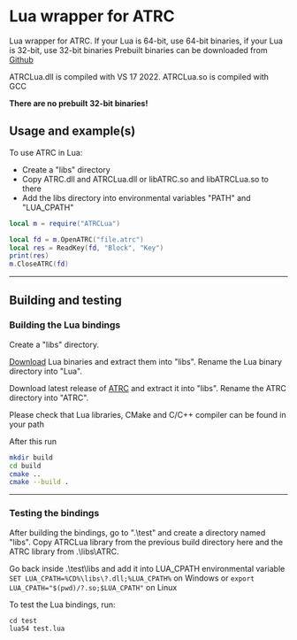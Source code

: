 # Lua wrapper for ATRC

Lua wrapper for ATRC. If your Lua is 64-bit, use 64-bit binaries, if your Lua is 32-bit, use 32-bit binaries
Prebuilt binaries can be downloaded from [Github](https://github.com/Antonako1/ATRC/releases)

ATRCLua.dll is compiled with VS 17 2022.
ATRCLua.so is compiled with GCC

**There are no prebuilt 32-bit binaries!**

## Usage and example(s)

To use ATRC in Lua:

 - Create a "libs" directory
 - Copy ATRC.dll and ATRCLua.dll or libATRC.so and libATRCLua.so to there
 - Add the libs directory into environmental variables "PATH" and "LUA_CPATH"

```lua
local m = require("ATRCLua")

local fd = m.OpenATRC("file.atrc")
local res = ReadKey(fd, "Block", "Key")
print(res)
m.CloseATRC(fd)
```

---

## Building and testing

### Building the Lua bindings

Create a "libs" directory.

[Download](https://sourceforge.net/projects/luabinaries/files/5.4.2/) Lua binaries and extract them into "libs". Rename the Lua binary directory into "Lua".

Download latest release of [ATRC](https://github.com/Antonako1/ATRC/releases/tag/v2.3.2_40) and extract it into "libs". Rename the ATRC directory into "ATRC".

Please check that Lua libraries, CMake and C/C++ compiler can be found in your path


After this run
```bash
mkdir build
cd build
cmake ..
cmake --build .
```

---

### Testing the bindings

After building the bindings, go to ".\test" and create a directory named "libs".
Copy ATRCLua library from the previous build directory here and the ATRC library from .\libs\ATRC.

Go back inside .\test\libs and add it into LUA_CPATH environmental variable ```SET LUA_CPATH=%CD%\libs\?.dll;%LUA_CPATH%``` on Windows or ```export LUA_CPATH="$(pwd)/?.so;$LUA_CPATH"``` on Linux

To test the Lua bindings, run:
```
cd test
lua54 test.lua
```
